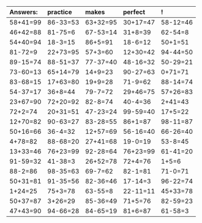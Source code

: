| Answers: | practice | makes | perfect | ! |
| :--- | :--- | :--- | :--- | :--- |
| 58+41=99 | 86-33=53 | 63+32=95 | 30+17=47 | 58-12=46 | 
| 46+42=88 | 81-75=6 | 67-53=14 | 31+8=39 | 62-54=8 | 
| 54+40=94 | 18-3=15 | 86+5=91 | 18-6=12 | 50+1=51 | 
| 81-72=9 | 22+73=95 | 57+3=60 | 12+30=42 | 94-44=50 | 
| 89-15=74 | 88-51=37 | 77-37=40 | 48-16=32 | 50-29=21 | 
| 73-60=13 | 65+14=79 | 14+9=23 | 90-27=63 | 0+71=71 | 
| 83-68=15 | 17+63=80 | 19+9=28 | 71-9=62 | 88-14=74 | 
| 54-37=17 | 36+8=44 | 79-7=72 | 29+46=75 | 57+26=83 | 
| 23+67=90 | 72+20=92 | 82-8=74 | 40-4=36 | 2+41=43 | 
| 72+2=74 | 20+31=51 | 47-23=24 | 99-59=40 | 17+5=22 | 
| 12+70=82 | 90-63=27 | 83-28=55 | 86+1=87 | 98-11=87 | 
| 50+16=66 | 36-4=32 | 12+57=69 | 56-16=40 | 66-26=40 | 
| 4+78=82 | 88-68=20 | 27+41=68 | 19-0=19 | 53-8=45 | 
| 13+33=46 | 76+23=99 | 92-28=64 | 76+23=99 | 61-41=20 | 
| 91-59=32 | 41-38=3 | 26+52=78 | 72+4=76 | 1+5=6 | 
| 88-2=86 | 98-35=63 | 69-7=62 | 82-1=81 | 71-0=71 | 
| 50+31=81 | 91-35=56 | 82-36=46 | 17-14=3 | 96-22=74 | 
| 1+24=25 | 75+3=78 | 63-55=8 | 22-11=11 | 45+33=78 | 
| 50+37=87 | 3+26=29 | 85-36=49 | 71+5=76 | 82-59=23 | 
| 47+43=90 | 94-66=28 | 84-65=19 | 81+6=87 | 61-58=3 | 
